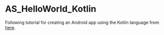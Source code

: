 # AS_HelloWorld_Kotlin
Following tutorial for creating an Android app using the Kotlin language from [here](https://developer.android.com/courses/kotlin-android-fundamentals/overview).
